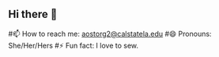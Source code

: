 ## Hi there 👋
#📫 How to reach me: aostorg2@calstatela.edu
#😄 Pronouns: She/Her/Hers
#⚡ Fun fact: I love to sew. 

<!--
**ostorga323/ostorga323** is a ✨ _special_ ✨ repository because its `README.md` (this file) appears on your GitHub profile.

Here are some ideas to get you started:

- 🔭 I’m currently working on ...
- 🌱 I’m currently learning ...
- 👯 I’m looking to collaborate on ...
- 🤔 I’m looking for help with ...
- 💬 Ask me about ...
- 📫 How to reach me: ...
- 😄 Pronouns: ...
- ⚡ Fun fact: ...
-->
